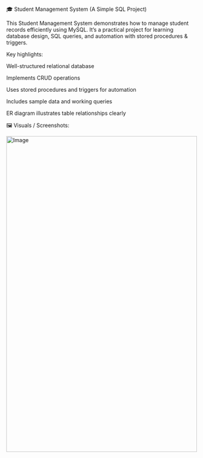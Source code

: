 🎓 Student Management System (A Simple SQL Project)

This Student Management System demonstrates how to manage student records efficiently using MySQL.
It’s a practical project for learning database design, SQL queries, and automation with stored procedures & triggers.

Key highlights:

Well-structured relational database

Implements CRUD operations

Uses stored procedures and triggers for automation

Includes sample data and working queries

ER diagram illustrates table relationships clearly

🖼 Visuals / Screenshots:

<img width="503" height="832" alt="Image" src="https://github.com/user-attachments/assets/c844ef66-588a-42c2-bfdf-959b25dca597" />
